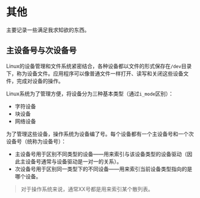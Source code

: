 # 其他

主要记录一些满足我求知欲的东西。



## 主设备号与次设备号

Linux的设备管理和文件系统紧密结合，各种设备都以文件的形式保存在`/dev`目录下，称为设备文件。应用程序可以像普通文件一样打开、读写和关闭这些设备文件，完成对设备的操作。

Linux系统为了管理方便，将设备分为三种基本类型（通过`i_mode`区别）：

- 字符设备
- 块设备
- 网络设备



为了管理这些设备，操作系统为设备编了号。每个设备都有一个主设备号和一个次设备号（统称为设备号）：

- 主设备号用于区别不同类型的设备——用来索引与该设备类型的设备驱动（因此主设备号通常与设备驱动是一对一的关系）。
- 次设备号用于区别同一类型下的不同设备——用来索引当前设备类型指向的是哪个设备。



> 对于操作系统来说，通常XX号都是用来索引某个散列表。











